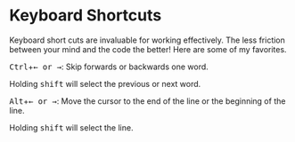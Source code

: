 

# Keyboard Shortcuts

Keyboard short cuts are invaluable for working effectively. The less friction between your mind and the code the better! Here are some of my favorites.

<kbd>Ctrl</kbd>+<kbd>&larr; or &rarr;</kbd>: Skip forwards or backwards one word.

Holding <kbd>shift</kbd> will select the previous or next word.

<kbd>Alt</kbd>+<kbd>&larr; or &rarr;</kbd>: Move the cursor to the end of the line or the beginning of the line.

Holding <kbd>shift</kbd> will select the line.

